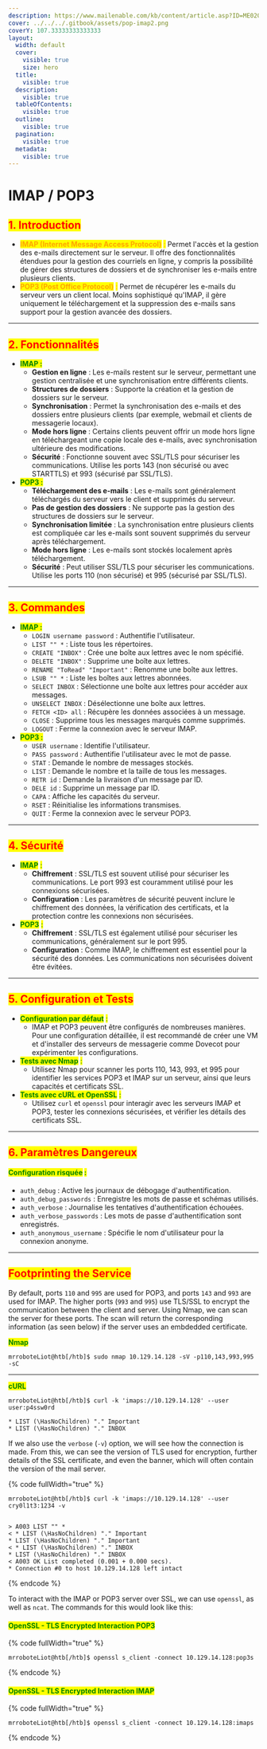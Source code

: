 ```yaml
---
description: https://www.mailenable.com/kb/content/article.asp?ID=ME020711
cover: ../../../.gitbook/assets/pop-imap2.png
coverY: 107.33333333333333
layout:
  width: default
  cover:
    visible: true
    size: hero
  title:
    visible: true
  description:
    visible: true
  tableOfContents:
    visible: true
  outline:
    visible: true
  pagination:
    visible: true
  metadata:
    visible: true
---
```


# IMAP / POP3

## <mark style="color:red;">**1. Introduction**</mark>

* <mark style="color:orange;">**IMAP (Internet Message Access Protocol)**</mark> <mark style="color:orange;"></mark><mark style="color:orange;">:</mark> Permet l'accès et la gestion des e-mails directement sur le serveur. Il offre des fonctionnalités étendues pour la gestion des courriels en ligne, y compris la possibilité de gérer des structures de dossiers et de synchroniser les e-mails entre plusieurs clients.
* <mark style="color:orange;">**POP3 (Post Office Protocol)**</mark> <mark style="color:orange;"></mark><mark style="color:orange;">:</mark> Permet de récupérer les e-mails du serveur vers un client local. Moins sophistiqué qu'IMAP, il gère uniquement le téléchargement et la suppression des e-mails sans support pour la gestion avancée des dossiers.

***

## <mark style="color:red;">**2. Fonctionnalités**</mark>

* <mark style="color:green;">**IMAP :**</mark>
  * **Gestion en ligne** : Les e-mails restent sur le serveur, permettant une gestion centralisée et une synchronisation entre différents clients.
  * **Structures de dossiers** : Supporte la création et la gestion de dossiers sur le serveur.
  * **Synchronisation** : Permet la synchronisation des e-mails et des dossiers entre plusieurs clients (par exemple, webmail et clients de messagerie locaux).
  * **Mode hors ligne** : Certains clients peuvent offrir un mode hors ligne en téléchargeant une copie locale des e-mails, avec synchronisation ultérieure des modifications.
  * **Sécurité** : Fonctionne souvent avec SSL/TLS pour sécuriser les communications. Utilise les ports 143 (non sécurisé ou avec STARTTLS) et 993 (sécurisé par SSL/TLS).
* <mark style="color:green;">**POP3 :**</mark>
  * **Téléchargement des e-mails** : Les e-mails sont généralement téléchargés du serveur vers le client et supprimés du serveur.
  * **Pas de gestion des dossiers** : Ne supporte pas la gestion des structures de dossiers sur le serveur.
  * **Synchronisation limitée** : La synchronisation entre plusieurs clients est compliquée car les e-mails sont souvent supprimés du serveur après téléchargement.
  * **Mode hors ligne** : Les e-mails sont stockés localement après téléchargement.
  * **Sécurité** : Peut utiliser SSL/TLS pour sécuriser les communications. Utilise les ports 110 (non sécurisé) et 995 (sécurisé par SSL/TLS).

***

## <mark style="color:red;">**3. Commandes**</mark>

* <mark style="color:green;">**IMAP :**</mark>
  * `LOGIN username password` : Authentifie l'utilisateur.
  * `LIST "" *` : Liste tous les répertoires.
  * `CREATE "INBOX"` : Crée une boîte aux lettres avec le nom spécifié.
  * `DELETE "INBOX"` : Supprime une boîte aux lettres.
  * `RENAME "ToRead" "Important"` : Renomme une boîte aux lettres.
  * `LSUB "" *` : Liste les boîtes aux lettres abonnées.
  * `SELECT INBOX` : Sélectionne une boîte aux lettres pour accéder aux messages.
  * `UNSELECT INBOX` : Désélectionne une boîte aux lettres.
  * `FETCH <ID> all` : Récupère les données associées à un message.
  * `CLOSE` : Supprime tous les messages marqués comme supprimés.
  * `LOGOUT` : Ferme la connexion avec le serveur IMAP.
* <mark style="color:green;">**POP3 :**</mark>
  * `USER username` : Identifie l'utilisateur.
  * `PASS password` : Authentifie l'utilisateur avec le mot de passe.
  * `STAT` : Demande le nombre de messages stockés.
  * `LIST` : Demande le nombre et la taille de tous les messages.
  * `RETR id` : Demande la livraison d'un message par ID.
  * `DELE id` : Supprime un message par ID.
  * `CAPA` : Affiche les capacités du serveur.
  * `RSET` : Réinitialise les informations transmises.
  * `QUIT` : Ferme la connexion avec le serveur POP3.

***

## <mark style="color:red;">**4. Sécurité**</mark>

* <mark style="color:green;">**IMAP**</mark> <mark style="color:green;"></mark><mark style="color:green;">:</mark>
  * **Chiffrement** : SSL/TLS est souvent utilisé pour sécuriser les communications. Le port 993 est couramment utilisé pour les connexions sécurisées.
  * **Configuration** : Les paramètres de sécurité peuvent inclure le chiffrement des données, la vérification des certificats, et la protection contre les connexions non sécurisées.
* <mark style="color:green;">**POP3**</mark> <mark style="color:green;"></mark><mark style="color:green;">:</mark>
  * **Chiffrement** : SSL/TLS est également utilisé pour sécuriser les communications, généralement sur le port 995.
  * **Configuration** : Comme IMAP, le chiffrement est essentiel pour la sécurité des données. Les communications non sécurisées doivent être évitées.

***

## <mark style="color:red;">**5. Configuration et Tests**</mark>

* <mark style="color:green;">**Configuration par défaut**</mark> <mark style="color:green;"></mark><mark style="color:green;">:</mark>
  * IMAP et POP3 peuvent être configurés de nombreuses manières. Pour une configuration détaillée, il est recommandé de créer une VM et d'installer des serveurs de messagerie comme Dovecot pour expérimenter les configurations.
* <mark style="color:green;">**Tests avec Nmap**</mark> <mark style="color:green;"></mark><mark style="color:green;">:</mark>
  * Utilisez Nmap pour scanner les ports 110, 143, 993, et 995 pour identifier les services POP3 et IMAP sur un serveur, ainsi que leurs capacités et certificats SSL.
* <mark style="color:green;">**Tests avec cURL et OpenSSL**</mark> <mark style="color:green;"></mark><mark style="color:green;">:</mark>
  * Utilisez `curl` et `openssl` pour interagir avec les serveurs IMAP et POP3, tester les connexions sécurisées, et vérifier les détails des certificats SSL.

***

## <mark style="color:red;">**6. Paramètres Dangereux**</mark>

#### <mark style="color:green;">**Configuration risquée**</mark> <mark style="color:green;"></mark><mark style="color:green;">:</mark>

* `auth_debug` : Active les journaux de débogage d'authentification.
* `auth_debug_passwords` : Enregistre les mots de passe et schémas utilisés.
* `auth_verbose` : Journalise les tentatives d'authentification échouées.
* `auth_verbose_passwords` : Les mots de passe d'authentification sont enregistrés.
* `auth_anonymous_username` : Spécifie le nom d'utilisateur pour la connexion anonyme.

***

## <mark style="color:red;">Footprinting the Service</mark>

By default, ports `110` and `995` are used for POP3, and ports `143` and `993` are used for IMAP. The higher ports (`993` and `995`) use TLS/SSL to encrypt the communication between the client and server. Using Nmap, we can scan the server for these ports. The scan will return the corresponding information (as seen below) if the server uses an embdedded certificate.

<mark style="color:green;">**Nmap**</mark>

```shell-session
mrroboteLiot@htb[/htb]$ sudo nmap 10.129.14.128 -sV -p110,143,993,995 -sC
```

***

<mark style="color:green;">**cURL**</mark>

```shell-session
mrroboteLiot@htb[/htb]$ curl -k 'imaps://10.129.14.128' --user user:p4ssw0rd

* LIST (\HasNoChildren) "." Important
* LIST (\HasNoChildren) "." INBOX
```

If we also use the `verbose` (`-v`) option, we will see how the connection is made. From this, we can see the version of TLS used for encryption, further details of the SSL certificate, and even the banner, which will often contain the version of the mail server.

{% code fullWidth="true" %}
```shell-session
mrroboteLiot@htb[/htb]$ curl -k 'imaps://10.129.14.128' --user cry0l1t3:1234 -v


> A003 LIST "" *
< * LIST (\HasNoChildren) "." Important
* LIST (\HasNoChildren) "." Important
< * LIST (\HasNoChildren) "." INBOX
* LIST (\HasNoChildren) "." INBOX
< A003 OK List completed (0.001 + 0.000 secs).
* Connection #0 to host 10.129.14.128 left intact
```
{% endcode %}

To interact with the IMAP or POP3 server over SSL, we can use `openssl`, as well as `ncat`. The commands for this would look like this:

#### <mark style="color:green;">**OpenSSL - TLS Encrypted Interaction POP3**</mark>

{% code fullWidth="true" %}
```shell-session
mrroboteLiot@htb[/htb]$ openssl s_client -connect 10.129.14.128:pop3s
```
{% endcode %}

#### <mark style="color:green;">**OpenSSL - TLS Encrypted Interaction IMAP**</mark>

{% code fullWidth="true" %}
```shell-session
mrroboteLiot@htb[/htb]$ openssl s_client -connect 10.129.14.128:imaps
```
{% endcode %}
